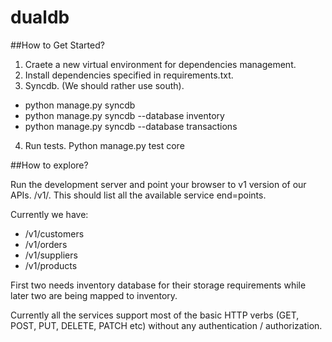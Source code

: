 dualdb
======

##How to Get Started?

1. Craete a new virtual environment for dependencies management.
2. Install dependencies specified in requirements.txt. 
3. Syncdb. (We should rather use south).
*    python manage.py syncdb
*    python manage.py syncdb --database inventory
*    python manage.py syncdb --database transactions
4. Run tests. Python manage.py test core

##How to explore?

Run the development server and point your browser to v1 version of our APIs. /v1/. This should list all the available service end=points.

Currently we have:

* /v1/customers
* /v1/orders
* /v1/suppliers
* /v1/products

First two needs inventory database for their storage requirements while later two are being mapped to inventory.

Currently all the services support most of the basic HTTP verbs (GET, POST, PUT, DELETE, PATCH etc) without any authentication / authorization.
